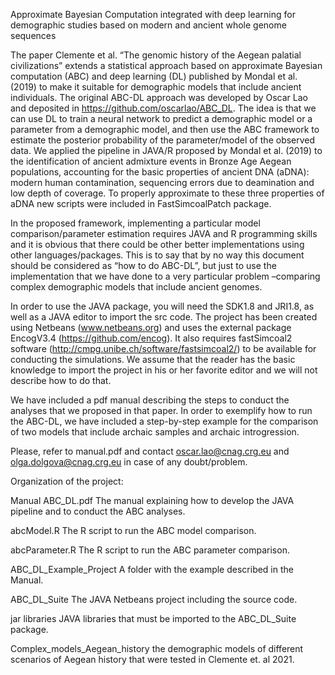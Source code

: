 Approximate Bayesian Computation integrated with deep learning for demographic studies based on modern and ancient whole genome sequences

The paper Clemente et al. “The genomic history of the Aegean palatial civilizations” extends a statistical approach based on approximate Bayesian computation (ABC) and deep learning (DL) published by Mondal et al. (2019) to make it suitable for demographic models that include ancient individuals. The original ABC-DL approach was developed by Oscar Lao and deposited in https://github.com/oscarlao/ABC_DL. The idea is that we can use DL to train a neural network to predict a demographic model or a parameter from a demographic model, and then use the ABC framework to estimate the posterior probability of the parameter/model of the observed data. We applied the pipeline in JAVA/R proposed by Mondal et al. (2019) to the identification of ancient admixture events in Bronze Age Aegean populations, accounting for the basic properties of ancient DNA (aDNA): modern human contamination, sequencing errors due to deamination and low depth of coverage. To properly approximate to these three properties of aDNA new scripts were included in FastSimcoalPatch package.

In the proposed framework, implementing a particular model comparison/parameter estimation requires JAVA and R programming skills and it is obvious that there could be other better implementations using other languages/packages. This is to say that by no way this document should be considered as “how to do ABC-DL”, but just to use the implementation that we have done to a very particular problem –comparing complex demographic models that include ancient genomes.

In order to use the JAVA package, you will need the SDK1.8 and JRI1.8, as well as a JAVA editor to import the src code. The project has been created using Netbeans (www.netbeans.org) and uses the external package EncogV3.4 (https://github.com/encog). It also requires fastSimcoal2 software (http://cmpg.unibe.ch/software/fastsimcoal2/) to be available for conducting the simulations. We assume that the reader has the basic knowledge to import the project in his or her favorite editor and we will not describe how to do that.

We have included a pdf manual describing the steps to conduct the analyses that we proposed in that paper. In order to exemplify how to run the ABC-DL, we have included a step-by-step example for the comparison of two models that include archaic samples and archaic introgression.

Please, refer to manual.pdf and contact oscar.lao@cnag.crg.eu and olga.dolgova@cnag.crg.eu in case of any doubt/problem.

Organization of the project:

Manual ABC_DL.pdf The manual explaining how to develop the JAVA pipeline and to conduct the ABC analyses.

abcModel.R The R script to run the ABC model comparison.

abcParameter.R The R script to run the ABC parameter comparison.

ABC_DL_Example_Project A folder with the example described in the Manual.

ABC_DL_Suite The JAVA Netbeans project including the source code.

jar libraries JAVA libraries that must be imported to the ABC_DL_Suite package.

Complex_models_Aegean_history the demographic models of different scenarios of Aegean history that were tested in Clemente et. al 2021.
